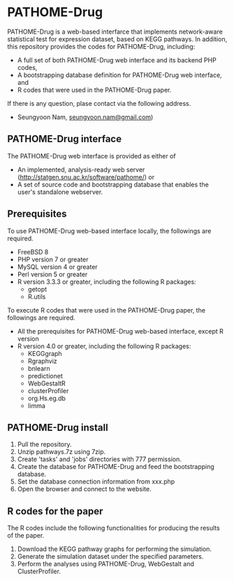 # PATHOME-Drug
PATHOME-Drug is a web-based interfarce that implements network-aware statistical test for expression dataset, based on KEGG pathways. In addition, this repository provides the codes for PATHOME-Drug, including:
 - A full set of both PATHOME-Drug web interface and its backend PHP codes,
 - A bootstrapping database definition for PATHOME-Drug web interface, and
 - R codes that were used in the PATHOME-Drug paper.

If there is any question, plase contact via the following address.
 - Seungyoon Nam, seungyoon.nam@gmail.com)
 
## PATHOME-Drug interface
The PATHOME-Drug web interface is provided as either of
 - An implemented, analysis-ready web server (http://statgen.snu.ac.kr/software/pathome/) or
 - A set of source code and bootstrapping database that enables the user's standalone webserver.

## Prerequisites
To use PATHOME-Drug web-based interface locally, the followings are required.
 - FreeBSD 8
 - PHP version 7 or greater
 - MySQL version 4 or greater
 - Perl version 5 or greater
 - R version 3.3.3 or greater, including the following R packages:
   - getopt
   - R.utils

To execute R codes that were used in the PATHOME-Drug paper, the followings are required.
 - All the prerequisites for PATHOME-Drug web-based interface, except R version
 - R version 4.0 or greater, including the following R packages:
   - KEGGgraph
   - Rgraphviz
   - bnlearn
   - predictionet
   - WebGestaltR
   - clusterProfiler
   - org.Hs.eg.db
   - limma

## PATHOME-Drug install
1. Pull the repository.
2. Unzip pathways.7z using 7zip.
3. Create 'tasks' and 'jobs' directories with 777 permission.
4. Create the database for PATHOME-Drug and feed the bootstrapping database.
5. Set the database connection information from xxx.php
6. Open the browser and connect to the website.

## R codes for the paper
The R codes include the following functionalities for producing the results of the paper.
1. Download the KEGG pathway graphs for performing the simulation.
2. Generate the simulation dataset under the specified parameters.
3. Perform the analyses using PATHOME-Drug, WebGestalt and ClusterProfiler.
